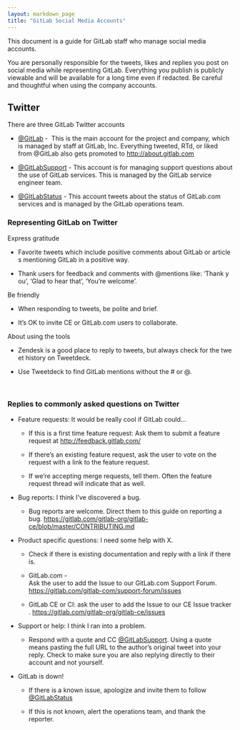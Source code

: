 ```yaml
---
layout: markdown_page
title: "GitLab Social Media Accounts"
---
```


This document is a guide for GitLab staff who manage social media accounts. 

You are personally responsible for the tweets, likes and replies you post on social media while representing GitLab. Everything you publish is publicly viewable and will be available for a long time even if redacted. Be careful and thoughtful when using the company accounts. 

## Twitter

There are three GitLab Twitter accounts

-   [@GitLab](https://twitter.com/gitlab) -  This is the main account for the project and company, which is managed by staff at GitLab, Inc. Everything tweeted, RTd, or liked from @GitLab also gets promoted to http://about.gitlab.com

-   [@GitLabSupport](https://twitter.com/gitlabsupport) - This account is for managing support questions about the use of GitLab services. This is managed by the GitLab service engineer team.

-   [@GitLabStatus](https://twitter.com/gitlabstatus) - This account tweets about the status of GitLab.com services and is managed by the GitLab operations team.

### Representing GitLab on Twitter

Express gratitude

-   Favorite tweets which include positive comments about GitLab or articles mentioning GitLab in a positive way.

-   Thank users for feedback and comments with @mentions like: ‘Thank you’, ‘Glad to hear that’, ‘You’re welcome’.

Be friendly

-   When responding to tweets, be polite and brief.

-   It’s OK to invite CE or GitLab.com users to collaborate.

About using the tools

-   Zendesk is a good place to reply to tweets, but always check for the tweet history on Tweetdeck.

-   Use Tweetdeck to find GitLab mentions without the # or @.

 

### Replies to commonly asked questions on Twitter

-   Feature requests: It would be really cool if GitLab could… 

    -   If this is a first time feature request: Ask them to submit a feature request at http://feedback.gitlab.com/

    -   If there’s an existing feature request, ask the user to vote on the request with a link to the feature request. 

    -   If we’re accepting merge requests, tell them. Often the feature request thread will indicate that as well. 

-   Bug reports: I think I’ve discovered a bug. 

    -   Bug reports are welcome. Direct them to this guide on reporting a bug. <https://gitlab.com/gitlab-org/gitlab-ce/blob/master/CONTRIBUTING.md> 

-   Product specific questions: I need some help with X. 

    -   Check if there is existing documentation and reply with a link if there is. 

    -   GitLab.com - Ask the user to add the Issue to our GitLab.com Support Forum. https://gitlab.com/gitlab-com/support-forum/issues

    -   GitLab CE or CI: ask the user to add the Issue to our CE Issue tracker. https://gitlab.com/gitlab-org/gitlab-ce/issues

-   Support or help: I think I ran into a problem.

    -   Respond with a quote and CC [@GitLabSupport](http://twitter.com/gitlabsupport). Using a quote means pasting the full URL to the author’s original tweet into your reply. Check to make sure you are also replying directly to their account and not yourself. 

-   GitLab is down!

    -   If there is a known issue, apologize and invite them to follow [@GitLabStatus](https://twitter.com/gitlabstatus)

    -   If this is not known, alert the operations team, and thank the reporter. 
